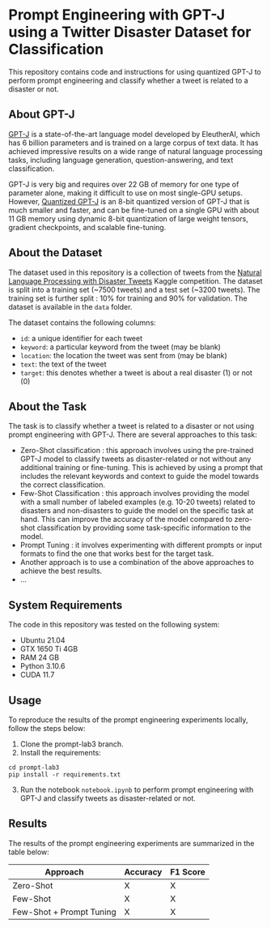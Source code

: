 # Prompt Engineering with GPT-J using a Twitter Disaster Dataset for Classification

This repository contains code and instructions for using quantized GPT-J to perform prompt engineering and classify whether a tweet is related to a disaster or not.


## About GPT-J 

[GPT-J](https://huggingface.co/EleutherAI/gpt-j-6b/) is a state-of-the-art language model developed by EleutherAI, which has 6 billion parameters and is trained on a large corpus of text data. It has achieved impressive results on a wide range of natural language processing tasks, including language generation, question-answering, and text classification.

GPT-J is very big and requires over 22 GB of memory for one type of parameter alone, making it difficult to use on most single-GPU setups. However, [Quantized GPT-J](https://huggingface.co/hivemind/gpt-j-6B-8bit) is an 8-bit quantized version of GPT-J that is much smaller and faster, and can be fine-tuned on a single GPU with about 11 GB memory using dynamic 8-bit quantization of large weight tensors, gradient checkpoints, and scalable fine-tuning. 

## About the Dataset

The dataset used in this repository is a collection of tweets from the [Natural Language Processing with Disaster Tweets](https://www.kaggle.com/c/nlp-getting-started) Kaggle competition. The dataset is split into a training set (~7500 tweets) and a test set (~3200 tweets). The training set is further split : 10% for training and 90% for validation. The dataset is available in the `data` folder.

The dataset contains the following columns:

- `id`: a unique identifier for each tweet
- `keyword`: a particular keyword from the tweet (may be blank)
- `location`: the location the tweet was sent from (may be blank)
- `text`: the text of the tweet
- `target`: this denotes whether a tweet is about a real disaster (1) or not (0)

## About the Task

The task is to classify whether a tweet is related to a disaster or not using prompt engineering with GPT-J. There are several approaches to this task:

* Zero-Shot classification : this approach involves using the pre-trained GPT-J model to classify tweets as disaster-related or not without any additional training or fine-tuning. This is achieved by using a prompt that includes the relevant keywords and context to guide the model towards the correct classification.
* Few-Shot Classification : this approach involves providing the model with a small number of labeled examples (e.g. 10-20 tweets) related to disasters and non-disasters to guide the model on the specific task at hand. This can improve the accuracy of the model compared to zero-shot classification by providing some task-specific information to the model.
* Prompt Tuning : it involves experimenting with different prompts or input formats to find the one that works best for the target task. 
* Another approach is to use a combination of the above approaches to achieve the best results.
* ...

## System Requirements
The code in this repository was tested on the following system:
* Ubuntu 21.04
* GTX 1650 Ti 4GB
* RAM 24 GB
* Python 3.10.6
* CUDA 11.7

## Usage 
To reproduce the results of the prompt engineering experiments locally, follow the steps below:
1. Clone the prompt-lab3 branch.
2. Install the requirements:

``` 
cd prompt-lab3
pip install -r requirements.txt
```

3. Run the notebook `notebook.ipynb` to perform prompt engineering with GPT-J and classify tweets as disaster-related or not.


## Results

The results of the prompt engineering experiments are summarized in the table below:

| Approach | Accuracy | F1 Score |
| --- | --- | --- |
| Zero-Shot | X | X |
| Few-Shot | X | X |
| Few-Shot + Prompt Tuning | X | X |

